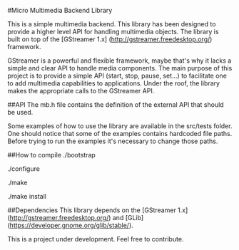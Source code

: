 #Micro Multimedia Backend Library

This is a simple multimedia backend. This library has been designed to provide a higher level API for 
handling multimedia objects. 
The library is built on top of the [GStreamer 1.x] (http://gstreamer.freedesktop.org/) framework. 

GStreamer is a powerful and flexible framework, maybe that's why it lacks a simple and clear API to 
handle media components. The main purpose of this project is to provide a simple API (start, stop, pause, set...)
to facilitate one to add multimedia capabilities to applications. Under the roof, the library
makes the appropriate calls to the GStreamer API.

##API
The mb.h file contains the definition of the external API that should be used. 

Some examples of how to use the library are available in the src/tests folder. 
One should notice that some of the examples contains hardcoded file paths. Before trying to run
the examples it's necessary to change those paths.

##How to compile
./bootstrap

./configure

./make

./make install

##Dependencies
This library depends on the [GStreamer 1.x] (http://gstreamer.freedesktop.org/) and [GLib] (https://developer.gnome.org/glib/stable/).

This is a project under development. Feel free to contribute.
